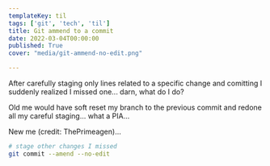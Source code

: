 ```yaml
---
templateKey: til
tags: ['git', 'tech', 'til']
title: Git ammend to a commit 
date: 2022-03-04T00:00:00
published: True
cover: "media/git-ammend-no-edit.png"

---
```


After carefully staging only lines related to a specific change and comitting I suddenly realized I missed one... darn, what do I do?

Old me would have soft reset my branch to the previous commit and redone all my careful staging... what a PIA...

New me (credit: ThePrimeagen)...

```bash
# stage other changes I missed
git commit --amend --no-edit
```
